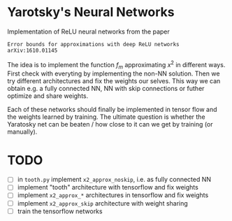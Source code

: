 # Yarotsky's Neural Networks

Implementation of ReLU neural networks from the paper

```
Error bounds for approximations with deep ReLU networks  arXiv:1610.01145
```

The idea is to implement the function $f_m$ approximating $x^2$ in different ways.
First check with everyting by implementing the non-NN solution. Then
we try different architectures and fix the weights our selves. This way
we can obtain e.g. a fully connected NN, NN with skip connections or futher
optimize and share weights.

Each of these networks should finally be implemented in tensor flow and the
weights learned by training. The ultimate question is whether the Yaratosky
net can be beaten / how close to it can we get by training (or manually).

# TODO
- [ ] in `tooth.py` implement `x2_approx_noskip`, i.e. as fully connected NN
- [ ] implement "tooth" architecture with tensorflow and fix weights
- [ ] implement `x2_approx_*` architectures in tensorflow and fix weights
- [ ] implement `x2_approx_skip` architecture with weight sharing
- [ ] train the tensorflow networks
